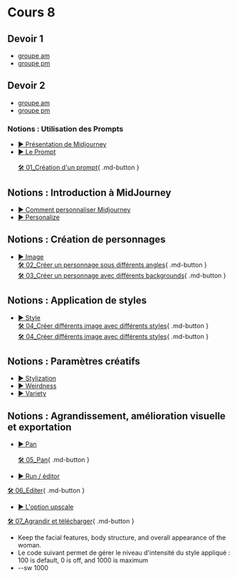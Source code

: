 # Cours 8



## Devoir 1
* [groupe am](https://forms.office.com/Pages/ResponsePage.aspx?id=x5Wp_94QyE6V2yjtBXZFXdLFAGnr8T1OlA16PpceeFJUMEZYREJBS1dVR0tBWFRISFJVNEg0OVlBOS4u
)  <br>  
* [groupe pm](https://forms.office.com/Pages/ResponsePage.aspx?id=x5Wp_94QyE6V2yjtBXZFXdLFAGnr8T1OlA16PpceeFJUNkYwSkdGVU1DTk1PTDlaM0VZMVk2ODFWRC4u
)  <br> 


## Devoir 2
* [groupe am](https://forms.office.com/Pages/ResponsePage.aspx?id=x5Wp_94QyE6V2yjtBXZFXdLFAGnr8T1OlA16PpceeFJUOExTWUlHWTVNRVVGOUo2TkEzQjFMRkNGOS4u)  <br>  
* [groupe pm](https://forms.office.com/Pages/ResponsePage.aspx?id=x5Wp_94QyE6V2yjtBXZFXdLFAGnr8T1OlA16PpceeFJUOUNBVTdaWktOV1ZSMExUWjg5OVZQRTNXMi4u)  <br> 


### Notions : Utilisation des Prompts
* [▶️ Présentation de Midjourney](https://cmontmorency365-my.sharepoint.com/:v:/g/personal/flpilote_cmontmorency_qc_ca/EVq7pf3WggRPhQhX8kitNyABo-AbADJZpkvP5AV21QmClg?nav=eyJyZWZlcnJhbEluZm8iOnsicmVmZXJyYWxBcHAiOiJPbmVEcml2ZUZvckJ1c2luZXNzIiwicmVmZXJyYWxBcHBQbGF0Zm9ybSI6IldlYiIsInJlZmVycmFsTW9kZSI6InZpZXciLCJyZWZlcnJhbFZpZXciOiJNeUZpbGVzTGlua0NvcHkifX0&e=WpVaBW)  <br>
* [▶️ Le Prompt](https://cmontmorency365-my.sharepoint.com/:v:/g/personal/flpilote_cmontmorency_qc_ca/ETzCAu57XttDuv6AdQeAA3kBd0g6XNA0YkuiFFM0-lfHAw?nav=eyJyZWZlcnJhbEluZm8iOnsicmVmZXJyYWxBcHAiOiJPbmVEcml2ZUZvckJ1c2luZXNzIiwicmVmZXJyYWxBcHBQbGF0Zm9ybSI6IldlYiIsInJlZmVycmFsTW9kZSI6InZpZXciLCJyZWZlcnJhbFZpZXciOiJNeUZpbGVzTGlua0NvcHkifX0&e=Yn6Wob)  <br>    
[🛠️ 01_Création d'un prompt](./exerices_ai/01_creation_prompt.md){ .md-button }  <br>


## Notions : Introduction à MidJourney
* [▶️ Comment personnaliser Midjourney](https://cmontmorency365-my.sharepoint.com/:v:/g/personal/flpilote_cmontmorency_qc_ca/ESiXMMu86cVHs2ZzL4jTwBEBSB42lpqh0OmH7snE-YtP3w?nav=eyJyZWZlcnJhbEluZm8iOnsicmVmZXJyYWxBcHAiOiJPbmVEcml2ZUZvckJ1c2luZXNzIiwicmVmZXJyYWxBcHBQbGF0Zm9ybSI6IldlYiIsInJlZmVycmFsTW9kZSI6InZpZXciLCJyZWZlcnJhbFZpZXciOiJNeUZpbGVzTGlua0NvcHkifX0&e=IwcFSu)  <br>    
* [▶️ Personalize](https://cmontmorency365-my.sharepoint.com/:v:/g/personal/flpilote_cmontmorency_qc_ca/EXfGOeCbRxFLu2227RAy9_QBxdFoAIEIn98o9APepCobPA?nav=eyJyZWZlcnJhbEluZm8iOnsicmVmZXJyYWxBcHAiOiJPbmVEcml2ZUZvckJ1c2luZXNzIiwicmVmZXJyYWxBcHBQbGF0Zm9ybSI6IldlYiIsInJlZmVycmFsTW9kZSI6InZpZXciLCJyZWZlcnJhbFZpZXciOiJNeUZpbGVzTGlua0NvcHkifX0&e=6x0rDf)  <br>

## Notions : Création de personnages
* [▶️ Image](https://cmontmorency365-my.sharepoint.com/:v:/g/personal/flpilote_cmontmorency_qc_ca/EZwnDl9Wwe9GsCbtAYRbas8B9Ho2tVB0m_eGaWyx1-GRBA?nav=eyJyZWZlcnJhbEluZm8iOnsicmVmZXJyYWxBcHAiOiJPbmVEcml2ZUZvckJ1c2luZXNzIiwicmVmZXJyYWxBcHBQbGF0Zm9ybSI6IldlYiIsInJlZmVycmFsTW9kZSI6InZpZXciLCJyZWZlcnJhbFZpZXciOiJNeUZpbGVzTGlua0NvcHkifX0&e=y2Seq7)  <br> 
[🛠️ 02_Créer un personnage sous différents angles](./exerices_ai/02_personnage_differents_angles.md){ .md-button }  <br>
[🛠️ 03_Créer un personnage avec différents backgrounds](./exerices_ai/03_personnage_different_background.md){ .md-button }  <br>

## Notions : Application de styles
* [▶️ Style](https://cmontmorency365-my.sharepoint.com/:v:/g/personal/flpilote_cmontmorency_qc_ca/EV1gSzxV02dCnk8Zq_cDqoIBrhgU_jAXSPZF3OLHJnRIXQ?nav=eyJyZWZlcnJhbEluZm8iOnsicmVmZXJyYWxBcHAiOiJPbmVEcml2ZUZvckJ1c2luZXNzIiwicmVmZXJyYWxBcHBQbGF0Zm9ybSI6IldlYiIsInJlZmVycmFsTW9kZSI6InZpZXciLCJyZWZlcnJhbFZpZXciOiJNeUZpbGVzTGlua0NvcHkifX0&e=Q7u73c)  <br>
[🛠️ 04_Créer différents image avec différents styles](./exerices_ai/04_creer_image_style_01.md){ .md-button }  <br>
[🛠️ 04_Créer différents image avec différents styles](./exerices_ai/04_creer_image_style_02.md){ .md-button }  <br>


## Notions : Paramètres créatifs
* [▶️ Stylization](https://cmontmorency365-my.sharepoint.com/:v:/g/personal/flpilote_cmontmorency_qc_ca/ES4_KGnEQfpAq6r8Lp2dtZsBM7ohE-BTOjqFslhBSI8N2A?nav=eyJyZWZlcnJhbEluZm8iOnsicmVmZXJyYWxBcHAiOiJPbmVEcml2ZUZvckJ1c2luZXNzIiwicmVmZXJyYWxBcHBQbGF0Zm9ybSI6IldlYiIsInJlZmVycmFsTW9kZSI6InZpZXciLCJyZWZlcnJhbFZpZXciOiJNeUZpbGVzTGlua0NvcHkifX0&e=aC7ywi)  <br>
* [▶️ Weirdness](https://cmontmorency365-my.sharepoint.com/:v:/g/personal/flpilote_cmontmorency_qc_ca/EZ1JGWWh3GpMlRQpCCrJlhMB_HQoGxJJmACJrMa3zL9qbg?nav=eyJyZWZlcnJhbEluZm8iOnsicmVmZXJyYWxBcHAiOiJPbmVEcml2ZUZvckJ1c2luZXNzIiwicmVmZXJyYWxBcHBQbGF0Zm9ybSI6IldlYiIsInJlZmVycmFsTW9kZSI6InZpZXciLCJyZWZlcnJhbFZpZXciOiJNeUZpbGVzTGlua0NvcHkifX0&e=YpXkIk)  <br>    
* [▶️ Variety](https://cmontmorency365-my.sharepoint.com/:v:/g/personal/flpilote_cmontmorency_qc_ca/EX2SCRdGt-VAotEqIJthicsBL8dhhPUxAq5Qir58pWKDlQ?nav=eyJyZWZlcnJhbEluZm8iOnsicmVmZXJyYWxBcHAiOiJPbmVEcml2ZUZvckJ1c2luZXNzIiwicmVmZXJyYWxBcHBQbGF0Zm9ybSI6IldlYiIsInJlZmVycmFsTW9kZSI6InZpZXciLCJyZWZlcnJhbFZpZXciOiJNeUZpbGVzTGlua0NvcHkifX0&e=8mURz4)  <br>    

## Notions : Agrandissement, amélioration visuelle et exportation
* [▶️ Pan](https://cmontmorency365-my.sharepoint.com/:v:/g/personal/flpilote_cmontmorency_qc_ca/EbagVz766-JKgMKEpijyU-EB-bEpw-k8_i0nM8nbTJo1nw?nav=eyJyZWZlcnJhbEluZm8iOnsicmVmZXJyYWxBcHAiOiJPbmVEcml2ZUZvckJ1c2luZXNzIiwicmVmZXJyYWxBcHBQbGF0Zm9ybSI6IldlYiIsInJlZmVycmFsTW9kZSI6InZpZXciLCJyZWZlcnJhbFZpZXciOiJNeUZpbGVzTGlua0NvcHkifX0&e=gPMhjS)  <br>  
[🛠️ 05_Pan](./exerices_ai/05_pan.md){ .md-button }  <br>

* [▶️ Run / éditor](https://cmontmorency365-my.sharepoint.com/:v:/g/personal/flpilote_cmontmorency_qc_ca/EY9dtF_-ufRCjjN1VH3iur8BQdCxPXhcGceQbxaFUzU7YA?nav=eyJyZWZlcnJhbEluZm8iOnsicmVmZXJyYWxBcHAiOiJPbmVEcml2ZUZvckJ1c2luZXNzIiwicmVmZXJyYWxBcHBQbGF0Zm9ybSI6IldlYiIsInJlZmVycmFsTW9kZSI6InZpZXciLCJyZWZlcnJhbFZpZXciOiJNeUZpbGVzTGlua0NvcHkifX0&e=a3axj0)  <br>
   
[🛠️ 06_Editer](./exerices_ai/06_editor.md){ .md-button }  <br>

* [▶️ L'option upscale](https://cmontmorency365-my.sharepoint.com/:v:/g/personal/flpilote_cmontmorency_qc_ca/Eai9ufslH1dMgF7GKs_WTksBg1BkGo7xvs19OL6X2lD-vA?nav=eyJyZWZlcnJhbEluZm8iOnsicmVmZXJyYWxBcHAiOiJPbmVEcml2ZUZvckJ1c2luZXNzIiwicmVmZXJyYWxBcHBQbGF0Zm9ybSI6IldlYiIsInJlZmVycmFsTW9kZSI6InZpZXciLCJyZWZlcnJhbFZpZXciOiJNeUZpbGVzTGlua0NvcHkifX0&e=eKIovm)  <br>  
 
[🛠️ 07_Agrandir et télécharger](./exerices_ai/07_upscale_telecharger){ .md-button }  <br>



 * Keep the facial features, body structure, and overall appearance of the woman.
  * Le code suivant permet de gérer le niveau d'intensité du style appliqué : 100 is default, 0 is off, and 1000 is maximum
  * --sw 1000 
